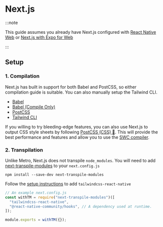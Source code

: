 # Next.js

:::note

This guide assumes you already have Next.js configured with [React Native Web](https://github.com/vercel/next.js/tree/canary/examples/with-react-native-web) or [Next.js with Expo for Web](https://docs.expo.dev/guides/using-nextjs/)

:::

## Setup

### 1. Compilation

Next.js has built in support for both Babel and PostCSS, so either compilation guide is suitable. You can also manually setup the Tailwind CLI.

- [Babel](../compilation/babel.md)
- [Babel (Compile Only)](../compilation/babel-compile-only.md)
- [PostCSS](../compilation/postcss-native.md)
- [Tailwind CLI](../compilation/cli-native.md)

If you willing to try bleeding-edge features, you can also use Next.js to output CSS style sheets by following [PostCSS (CSS) 🔬](../compilation/postcss-css.md). This will provide the best performance and features and allow you to use the [SWC compiler](https://nextjs.org/docs/advanced-features/compiler).

### 2. Transpilation

Unlike Metro, Next.js does not transpile `node_modules`. You will need to add [next-transpile-modules](https://github.com/martpie/next-transpile-modules) to your `next.config.js`

```
npm install --save-dev next-transpile-modules
```

Follow the [setup instructions](https://github.com/martpie/next-transpile-modules#usage) to add `tailwindcss-react-native`

```js
// An example next.config.js
const withTM = require("next-transpile-modules")([
  "tailwindcss-react-native",
  "@react-native-community/hooks", // A dependency used at runtime.
]);

module.exports = withTM({});
```
